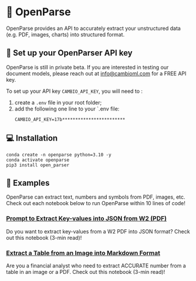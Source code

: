 # 🌊 OpenParse

OpenParse provides an API to accurately extract your unstructured data (e.g. PDF, images, charts) into structured format.

## :seedling: Set up your OpenParser API key

OpenParse is still in private beta. If you are interested in testing our document models, please reach out at info@cambioml.com for a FREE API key.


To set up your API key `CAMBIO_API_KEY`, you will need to :

1. create a `.env` file in your root folder;
2. add the following one line to your `.env file:
    ```
    CAMBIO_API_KEY=17b************************
    ```

## :computer: Installation

```
conda create -n openparse python=3.10 -y
conda activate openparse
pip3 install open_parser
```

## :scroll:  Examples

OpenParse can extract text, numbers and symbols from PDF, images, etc. Check out each notebook below to run OpenParse within 10 lines of code!

### [Prompt to Extract Key-values into JSON from W2 (PDF)](https://github.com/CambioML/open-parser/blob/main/examples/prompt_to_extract_table_from_pdf_to_json.ipynb)
Do you want to extract key-values from a W2 PDF into JSON format? Check out this notebook (3-min read)!

### [Extract a Table from an Image into Markdown Format](https://github.com/CambioML/open-parser/blob/main/examples/extract_table_from_image_to_markdown.ipynb)
Are you a financial analyst who need to extract ACCURATE number from a table in an image or a PDF. Check out this notebook (3-min read)!